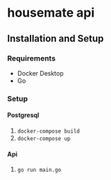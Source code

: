 # housemate api
## Installation and Setup

### Requirements
- Docker Desktop
- Go

### Setup
#### Postgresql
1. `docker-compose build`
1. `docker-compose up`

#### Api
1. `go run main.go`